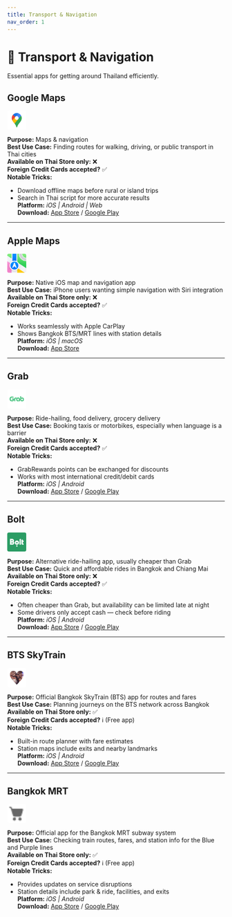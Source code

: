 ```yaml
---
title: Transport & Navigation
nav_order: 1
---
```


# 🚕 Transport & Navigation

Essential apps for getting around Thailand efficiently.

## Google Maps

<img src="icons/google-maps.jpg" alt="Google Maps icon" width="44" height="44" style="vertical-align:text-bottom;border-radius:4px"/>

**Purpose:** Maps & navigation  
**Best Use Case:** Finding routes for walking, driving, or public transport in Thai cities  
**Available on Thai Store only:** ❌  
**Foreign Credit Cards accepted?** ✅  
**Notable Tricks:**  
- Download offline maps before rural or island trips  
- Search in Thai script for more accurate results  
**Platform:** *iOS | Android | Web*  
**Download:** [App Store](https://apps.apple.com/app/google-maps/id585027354) / [Google Play](https://play.google.com/store/apps/details?id=com.google.android.apps.maps)

---

## Apple Maps

<img src="icons/apple-maps.jpg" alt="Apple Maps icon" width="44" height="44" style="vertical-align:text-bottom;border-radius:4px"/>

**Purpose:** Native iOS map and navigation app  
**Best Use Case:** iPhone users wanting simple navigation with Siri integration  
**Available on Thai Store only:** ❌  
**Foreign Credit Cards accepted?** ✅  
**Notable Tricks:**  
- Works seamlessly with Apple CarPlay  
- Shows Bangkok BTS/MRT lines with station details  
**Platform:** *iOS | macOS*  
**Download:** [App Store](https://apps.apple.com/app/apple-maps/id915056765)

---

## Grab

<img src="icons/grab.jpg" alt="Grab icon" width="44" height="44" style="vertical-align:text-bottom;border-radius:4px"/>

**Purpose:** Ride-hailing, food delivery, grocery delivery  
**Best Use Case:** Booking taxis or motorbikes, especially when language is a barrier  
**Available on Thai Store only:** ❌  
**Foreign Credit Cards accepted?** ✅  
**Notable Tricks:**  
- GrabRewards points can be exchanged for discounts  
- Works with most international credit/debit cards  
**Platform:** *iOS | Android*  
**Download:** [App Store](https://apps.apple.com/app/grab/id647268330) / [Google Play](https://play.google.com/store/apps/details?id=com.grabtaxi.passenger)

---

## Bolt

<img src="icons/bolt.jpg" alt="Bolt icon" width="44" height="44" style="vertical-align:text-bottom;border-radius:4px"/>

**Purpose:** Alternative ride-hailing app, usually cheaper than Grab  
**Best Use Case:** Quick and affordable rides in Bangkok and Chiang Mai  
**Available on Thai Store only:** ❌  
**Foreign Credit Cards accepted?** ✅  
**Notable Tricks:**  
- Often cheaper than Grab, but availability can be limited late at night  
- Some drivers only accept cash — check before riding  
**Platform:** *iOS | Android*  
**Download:** [App Store](https://apps.apple.com/app/bolt/id675033630) / [Google Play](https://play.google.com/store/apps/details?id=ee.mtakso.client)

---

## BTS SkyTrain

<img src="icons/bts-skytrain.jpg" alt="BTS SkyTrain icon" width="44" height="44" style="vertical-align:text-bottom;border-radius:4px"/>

**Purpose:** Official Bangkok SkyTrain (BTS) app for routes and fares  
**Best Use Case:** Planning journeys on the BTS network across Bangkok  
**Available on Thai Store only:** ✅  
**Foreign Credit Cards accepted?** ℹ️ (Free app)  
**Notable Tricks:**  
- Built-in route planner with fare estimates  
- Station maps include exits and nearby landmarks  
**Platform:** *iOS | Android*  
**Download:** [App Store](https://apps.apple.com/app/bts-skytrain/id606189381) / [Google Play](https://play.google.com/store/apps/details?id=com.btscorporation.btsapp)

---

## Bangkok MRT

<img src="icons/bangkok-mrt.png" alt="Bangkok MRT icon" width="44" height="44" style="vertical-align:text-bottom;border-radius:4px"/>

**Purpose:** Official app for the Bangkok MRT subway system  
**Best Use Case:** Checking train routes, fares, and station info for the Blue and Purple lines  
**Available on Thai Store only:** ✅  
**Foreign Credit Cards accepted?** ℹ️ (Free app)  
**Notable Tricks:**  
- Provides updates on service disruptions  
- Station details include park & ride, facilities, and exits  
**Platform:** *iOS | Android*  
**Download:** [App Store](https://apps.apple.com/app/bangkok-mrt/id1059263761) / [Google Play](https://play.google.com/store/apps/details?id=com.bem.mrtapp)
